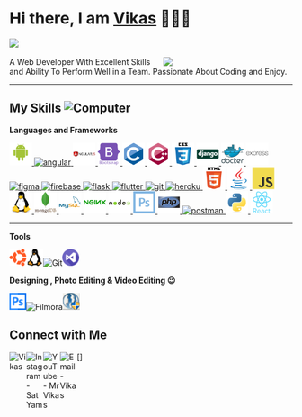
<h1>Hi there, I am <a href="https://github.com/VikasDz" target="_blank">Vikas</a> 🙋🏽‍♂️</h1> 

![](https://visitor-badge.glitch.me/badge?page_id=vikashdz) 

<img align='right' src="https://media.giphy.com/media/LmNwrBhejkK9EFP504/giphy.gif" width="230">

A Web Developer With Excellent Skills and Ability To Perform Well in a Team. Passionate About Coding and Enjoy.

---------------------------------------------------------------------------------------------------------------

 ## My Skills <img alt="Computer" width="40px" src="https://img.icons8.com/external-vitaliy-gorbachev-lineal-color-vitaly-gorbachev/60/000000/external-computer-internet-security-vitaliy-gorbachev-lineal-color-vitaly-gorbachev.png"/>

 **Languages and Frameworks**
 
<p align="left"> <a href="https://developer.android.com" target="_blank"> <img src="https://raw.githubusercontent.com/devicons/devicon/master/icons/android/android-original-wordmark.svg" alt="android" width="40" height="40"/> </a> <a href="https://angular.io" target="_blank"> <img src="https://angular.io/assets/images/logos/angular/angular.svg" alt="angular" width="40" height="40"/> </a> <a href="https://angular.io" target="_blank"> <img src="https://raw.githubusercontent.com/devicons/devicon/master/icons/angularjs/angularjs-original-wordmark.svg" alt="angularjs" width="40" height="40"/> </a> <a href="https://getbootstrap.com" target="_blank"> <img src="https://raw.githubusercontent.com/devicons/devicon/master/icons/bootstrap/bootstrap-plain-wordmark.svg" alt="bootstrap" width="40" height="40"/> </a> <a href="https://www.cprogramming.com/" target="_blank"> <img src="https://raw.githubusercontent.com/devicons/devicon/master/icons/c/c-original.svg" alt="c" width="40" height="40"/> </a> <a href="https://www.w3schools.com/cpp/" target="_blank"> <img src="https://raw.githubusercontent.com/devicons/devicon/master/icons/cplusplus/cplusplus-original.svg" alt="cplusplus" width="40" height="40"/> </a> <a href="https://www.w3schools.com/css/" target="_blank"> <img src="https://raw.githubusercontent.com/devicons/devicon/master/icons/css3/css3-original-wordmark.svg" alt="css3" width="40" height="40"/> </a> <a href="https://www.djangoproject.com/" target="_blank"> <img src="https://raw.githubusercontent.com/devicons/devicon/master/icons/django/django-original.svg" alt="django" width="40" height="40"/> </a> <a href="https://www.docker.com/" target="_blank"> <img src="https://raw.githubusercontent.com/devicons/devicon/master/icons/docker/docker-original-wordmark.svg" alt="docker" width="40" height="40"/> </a> <a href="https://expressjs.com" target="_blank"> <img src="https://raw.githubusercontent.com/devicons/devicon/master/icons/express/express-original-wordmark.svg" alt="express" width="40" height="40"/> </a> <a href="https://www.figma.com/" target="_blank"> <img src="https://www.vectorlogo.zone/logos/figma/figma-icon.svg" alt="figma" width="40" height="40"/> </a> <a href="https://firebase.google.com/" target="_blank"> <img src="https://www.vectorlogo.zone/logos/firebase/firebase-icon.svg" alt="firebase" width="40" height="40"/> </a> <a href="https://flask.palletsprojects.com/" target="_blank"> <img src="https://www.vectorlogo.zone/logos/pocoo_flask/pocoo_flask-icon.svg" alt="flask" width="40" height="40"/> </a> <a href="https://flutter.dev" target="_blank"> <img src="https://www.vectorlogo.zone/logos/flutterio/flutterio-icon.svg" alt="flutter" width="40" height="40"/> </a> <a href="https://git-scm.com/" target="_blank"> <img src="https://www.vectorlogo.zone/logos/git-scm/git-scm-icon.svg" alt="git" width="40" height="40"/> </a> <a href="https://heroku.com" target="_blank"> <img src="https://www.vectorlogo.zone/logos/heroku/heroku-icon.svg" alt="heroku" width="40" height="40"/> </a> <a href="https://www.w3.org/html/" target="_blank"> <img src="https://raw.githubusercontent.com/devicons/devicon/master/icons/html5/html5-original-wordmark.svg" alt="html5" width="40" height="40"/> </a> <a href="https://www.java.com" target="_blank"> <img src="https://raw.githubusercontent.com/devicons/devicon/master/icons/java/java-original.svg" alt="java" width="40" height="40"/> </a> <a href="https://developer.mozilla.org/en-US/docs/Web/JavaScript" target="_blank"> <img src="https://raw.githubusercontent.com/devicons/devicon/master/icons/javascript/javascript-original.svg" alt="javascript" width="40" height="40"/> </a> <a href="https://www.linux.org/" target="_blank"> <img src="https://raw.githubusercontent.com/devicons/devicon/master/icons/linux/linux-original.svg" alt="linux" width="40" height="40"/> </a> <a href="https://www.mongodb.com/" target="_blank"> <img src="https://raw.githubusercontent.com/devicons/devicon/master/icons/mongodb/mongodb-original-wordmark.svg" alt="mongodb" width="40" height="40"/> </a> <a href="https://www.mysql.com/" target="_blank"> <img src="https://raw.githubusercontent.com/devicons/devicon/master/icons/mysql/mysql-original-wordmark.svg" alt="mysql" width="40" height="40"/> </a> <a href="https://www.nginx.com" target="_blank"> <img src="https://raw.githubusercontent.com/devicons/devicon/master/icons/nginx/nginx-original.svg" alt="nginx" width="40" height="40"/> </a> <a href="https://nodejs.org" target="_blank"> <img src="https://raw.githubusercontent.com/devicons/devicon/master/icons/nodejs/nodejs-original-wordmark.svg" alt="nodejs" width="40" height="40"/> </a> <a href="https://www.photoshop.com/en" target="_blank"> <img src="https://raw.githubusercontent.com/devicons/devicon/master/icons/photoshop/photoshop-line.svg" alt="photoshop" width="40" height="40"/> </a> <a href="https://www.php.net" target="_blank"> <img src="https://raw.githubusercontent.com/devicons/devicon/master/icons/php/php-original.svg" alt="php" width="40" height="40"/> </a> <a href="https://postman.com" target="_blank"> <img src="https://www.vectorlogo.zone/logos/getpostman/getpostman-icon.svg" alt="postman" width="40" height="40"/> </a> <a href="https://www.python.org" target="_blank"> <img src="https://raw.githubusercontent.com/devicons/devicon/master/icons/python/python-original.svg" alt="python" width="40" height="40"/> </a> <a href="https://reactjs.org/" target="_blank"> <img src="https://raw.githubusercontent.com/devicons/devicon/master/icons/react/react-original-wordmark.svg" alt="react" width="40" height="40"/> </a> </p>

 
 ---------------------------------------------------------------------------------------------------------------
 
 
 **Tools**
 
 <img alt="Ubuntu" width="30px" src="https://github.com/VikasDz/VikasDz/blob/main/ubuntu.png"/><img alt="Linux" width="30px" src="https://github.com/VikasDz/VikasDz/blob/main/linux.png"/><img alt="Git" width="30px" src="https://img.icons8.com/color/48/000000/github--v1.png"/><img alt="VSCode" width="30px" src="https://github.com/VikasDz/VikasDz/blob/main/visual-studio.png"/>

 
 **Designing , Photo Editing & Video Editing 😉**

<img alt="Adobe Photoshop" width="30px" src="https://github.com/VikasDz/VikasDz/blob/main/adobe-photoshop.png"/><img alt="Filmora" width="30px" src="https://img.icons8.com/color/48/000000/filmora.png"/><img alt="Morpheus" width="30px" src="https://github.com/VikasDz/VikasDz/blob/main/Capture.PNG"/>

 

 **Connect with Me**
---
[<img align="left" alt="Vikas" width="30px" src="https://img.icons8.com/color/48/000000/github--v1.png" />](https://github.com/VikasDz) [<img align="left" alt="Instagram - SatYam" width="30px" src="https://img.icons8.com/color/48/000000/instagram" />](https://www.instagram.com/satya.py)[<img align="left" alt="YouTube - Mr Vikas " width="30px" src="https://img.icons8.com/color/48/000000/youtube" />](https://www.youtube.com/channel/UCvGZsfaVeSZAczWXB1VwNZQ) [<img align="left" alt="Email -Vikas" width="30px" src="https://img.icons8.com/color/48/000000/gmail"/>]

